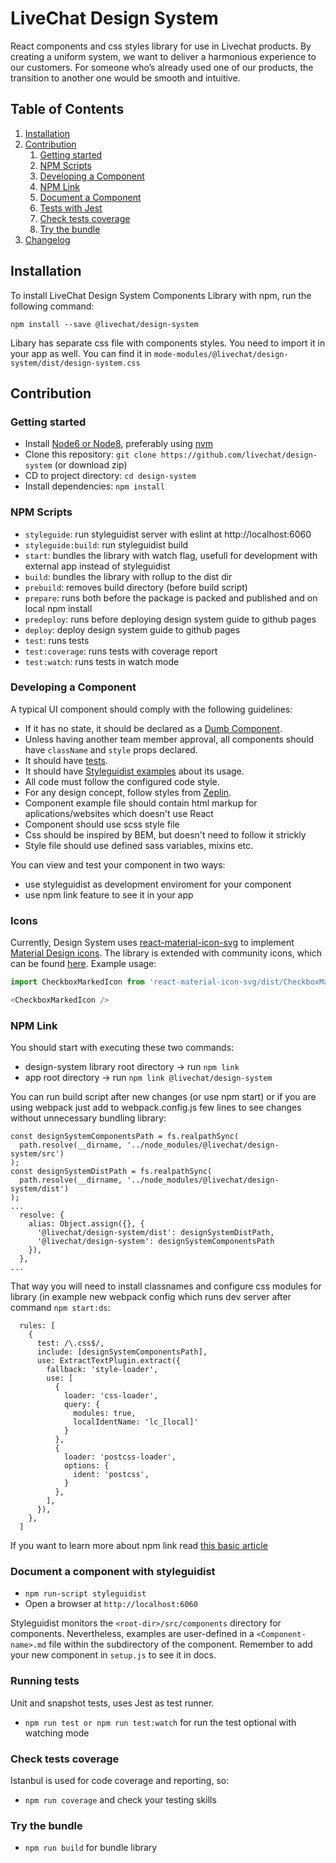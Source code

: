 # LiveChat Design System

React components and css styles library for use in Livechat products.
By creating a uniform system, we want to deliver a harmonious experience to our customers.
For someone who’s already used one of our products, the transition to another one would be smooth and intuitive.

## Table of Contents

1. [Installation](#installation)
2. [Contribution](#contribution)
      1. [Getting started](#getting-started)
      2. [NPM Scripts](#npm-scripts)
      3. [Developing a Component](#developing-a-component)
      4. [NPM Link](#npm-link)
      4. [Document a Component](#document-a-component-with-styleguidist)
      5. [Tests with Jest](#running-tests)
      6. [Check tests coverage](#check-tests-coverage)
      7. [Try the bundle](#try-the-bundle)
3. [Changelog](CHANGELOG.md)

## Installation
To install LiveChat Design System Components Library with npm, run the following command:
```
npm install --save @livechat/design-system
```
Libary has separate css file with components styles. You need to import it in your app as well. You can find it in `mode-modules/@livechat/design-system/dist/design-system.css`


## Contribution
### Getting started
* Install [Node6 or Node8](https://nodejs.org/en/), preferably using [nvm](https://github.com/creationix/nvm)
* Clone this repository: `git clone https://github.com/livechat/design-system` (or download zip)
* CD to project directory: `cd design-system`
* Install dependencies: `npm install`

### NPM Scripts
* `styleguide`: run styleguidist server with eslint at http://localhost:6060
* `styleguide:build`: run styleguidist build
* `start`: bundles the library with watch flag, usefull for development with external app instead of styleguidist
* `build`: bundles the library with rollup to the dist dir
* `prebuild`: removes build directory (before build script)
* `prepare`: runs both before the package is packed and published and on local npm install
* `predeploy`: runs before deploying design system guide to github pages
* `deploy`: deploy design system guide to github pages
* `test`: runs tests
* `test:coverage`: runs tests with coverage report
* `test:watch`: runs tests in watch mode

### Developing a Component
A typical UI component should comply with the following guidelines:

* If it has no state, it should be declared as a [Dumb Component](#dumb-component).
* Unless having another team member approval, all components should have `className` and `style` props declared.
* It should have [tests](#running-tests).
* It should have [Styleguidist examples](#document-the-component-with-styleguidist) about its usage.
* All code must follow the configured code style.
* For any design concept, follow styles from [Zeplin](https://zpl.io/a8K8YnE).
* Component example file should contain html markup for aplications/websites which doesn't use React
* Component should use scss style file
* Css should be inspired by BEM, but doesn't need to follow it strickly 
* Style file should use defined sass variables, mixins etc.

You can view and test your component in two ways:
- use styleguidist as development enviroment for your component
- use npm link feature to see it in your app

### Icons

Currently, Design System uses [react-material-icon-svg](https://www.npmjs.com/package/react-material-icon-svg) to implement [Material Design icons](https://material.io/tools/icons/). The library is extended with community icons, which can be found [here](https://materialdesignicons.com/). Example usage:
```javascript
import CheckboxMarkedIcon from 'react-material-icon-svg/dist/CheckboxMarkedIcon';

<CheckboxMarkedIcon />
``` 

### NPM Link
You should start with executing these two commands:
- design-system library root directory -> run `npm link`
- app root directory -> run `npm link @livechat/design-system`

You can run build script after new changes (or use npm start) or if you are using webpack just add to webpack.config.js few lines to see changes without unnecessary bundling library:

```
const designSystemComponentsPath = fs.realpathSync(
  path.resolve(__dirname, '../node_modules/@livechat/design-system/src')
);
const designSystemDistPath = fs.realpathSync(
  path.resolve(__dirname, '../node_modules/@livechat/design-system/dist')
);
...
  resolve: {
    alias: Object.assign({}, {
      '@livechat/design-system/dist': designSystemDistPath,
      '@livechat/design-system': designSystemComponentsPath
    }),
  },
...
```
That way you will need to install classnames and configure css modules for library 
(in example new webpack config which runs dev server after command `npm start:ds`:
```
  rules: [
    {
      test: /\.css$/,
      include: [designSystemComponentsPath],
      use: ExtractTextPlugin.extract({
        fallback: 'style-loader',
        use: [
          {
            loader: 'css-loader',
            query: {
              modules: true,
              localIdentName: 'lc_[local]'
            }
          },
          {
            loader: 'postcss-loader',
            options: {
              ident: 'postcss',
            }
          },
        ],
      }),
    },
  ]
```

If you want to learn more about npm link read [this basic article](https://poznajprogramowanie.pl/enhance-your-development-workflow-with-npm-link/)

### Document a component with styleguidist
* `npm run-script styleguidist`
* Open a browser at `http://localhost:6060`

Styleguidist monitors the `<root-dir>/src/components` directory for components. Nevertheless, examples are user-defined in a `<Component-name>.md` file within the subdirectory of the component. Remember to add your new component in `setup.js` to see it in docs.

### Running tests
Unit and snapshot tests, uses Jest as test runner.
* `npm run test or npm run test:watch` for run the test optional with watching mode

### Check tests coverage
Istanbul is used for code coverage and reporting, so:
* `npm run coverage` and check your testing skills

### Try the bundle
* `npm run build` for bundle library
